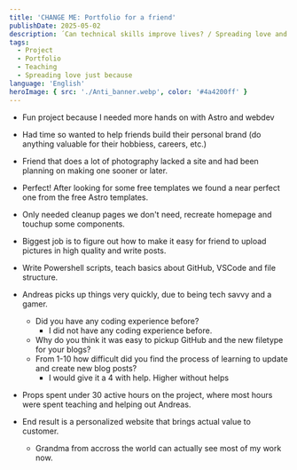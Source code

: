 ```yaml
---
title: 'CHANGE ME: Portfolio for a friend'
publishDate: 2025-05-02
description: ´Can technical skills improve lives? / Spreading love and time, just because. / Are portfolio sites really that hard to make?´
tags:
  - Project
  - Portfolio
  - Teaching
  - Spreading love just because
language: 'English'
heroImage: { src: './Anti_banner.webp', color: '#4a4200ff' }
---
```


- Fun project because I needed more hands on with Astro and webdev
- Had time so wanted to help friends build their personal brand (do anything valuable for their hobbiess, careers, etc.)
- Friend that does a lot of photography lacked a site and had been planning on making one sooner or later.
- Perfect! After looking for some free templates we found a near perfect one from the free Astro templates.
- Only needed cleanup pages we don't need, recreate homepage and touchup some components.
- Biggest job is to figure out how to make it easy for friend to upload pictures in high quality and write posts.
- Write Powershell scripts, teach basics about GitHub, VSCode and file structure.
- Andreas picks up things very quickly, due to being tech savvy and a gamer.
  - Did you have any coding experience before?
    - I did not have any coding experience before.
  - Why do you think it was easy to pickup GitHub and the new filetype for your blogs?
  - From 1-10 how difficult did you find the process of learning to update and create new blog posts?
    - I would give it a 4 with help. Higher without helps

- Props spent under 30 active hours on the project, where most hours were spent teaching and helping out Andreas.
- End result is a personalized website that brings actual value to customer.
  - Grandma from accross the world can actually see most of my work now.